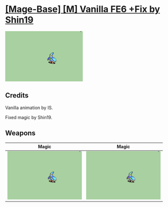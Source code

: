 # [\[Mage-Base\] \[M\] Vanilla FE6 +Fix by Shin19](./)
 

<img src="./6.%20Magic/Magic_000.png" alt="[Mage-Base] [M] Vanilla FE6 +Fix by Shin19 standing" />

## Credits

Vanilla animation by IS. 

Fixed magic by Shin19.

## Weapons
 

|Magic |Magic |
|  :---: | :---: |
| <img alt="Magic animation" src="./6.%20Magic/Magic.gif" /> | <img alt="Magic animation" src="./6.%20Magic%20(Fixed)/Magic.gif" /> |
